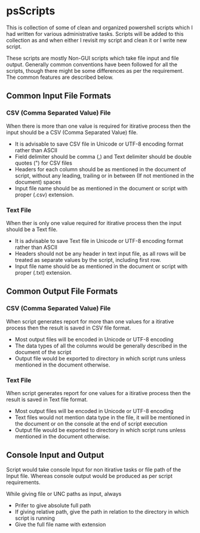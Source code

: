 psScripts
===

This is collection of some of clean and organized powershell scripts which I had written for various administrative tasks. Scripts will be added to this collection as and when either I revisit my script and clean it or I write new script.

These scripts are mostly Non-GUI scripts which take file input and file output. Generally common conventions have been followed for all the scripts, though there might be some differences as per the requirement. The common features are described below.

## Common Input File Formats

### CSV (Comma Separated Value) File

When there is more than one value is required for itirative process then the input should be a CSV (Comma Separated Value) file.

* It is advisable to save CSV file in Unicode or UTF-8 encoding format rather than ASCII
* Field delimiter should be comma (,) and Text delimiter should be double quotes (") for CSV files
* Headers for each column should be as mentioned in the document of script, without any leading, trailing or in between (If not mentioned in the document) spaces
* Input file name should be as mentioned in the document or script with proper (.csv) extension.

### Text File

When ther is only one value required for itirative process then the input should be a Text file.

* It is advisable to save Text file in Unicode or UTF-8 encoding format rather than ASCII
* Headers should not be any header in text input file, as all rows will be treated as separate values by the script, including first row.
* Input file name should be as mentioned in the document or script with proper (.txt) extension.

## Common Output File Formats

### CSV (Comma Separated Value) File

When script generates report for more than one values for a itirative process then the result is saved in CSV file format.

* Most output files will be encoded in Unicode or UTF-8 encoding
* The data types of all the columns would be generally described in the document of the script
* Output file would be exported to directory in which script runs unless mentioned in the document otherwise.

### Text File

When script generates report for one values for a itirative process then the result is saved in Text file format.

* Most output files will be encoded in Unicode or UTF-8 encoding
* Text files would not mention data type in the file, it will be mentioned in the document or on the console at the end of script execution
* Output file would be exported to directory in which script runs unless mentioned in the document otherwise.

## Console Input and Output

Script would take console Input for non itirative tasks or file path of the Input file. Whereas console output would be produced as per script requirements.

While giving file or UNC paths as input, always

* Prifer to give absolute full path
* If giving relative path, give the path in relation to the directory in which script is running
* Give the full file name with extension